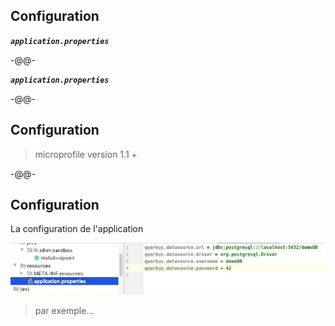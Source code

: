 ## Configuration

***`application.properties`***

-@@-
<!-- .slide: data-background="./images/what.gif"  data-background-size="60%" data-background-position="center center" -->
***`application.properties`***

-@@-

## Configuration

> microprofile version 1.1 +

-@@-

## Configuration

La configuration de l'application

![](images/quarkus_properties.jpg)

> par exemple... <!-- .element class="fragment" -->

